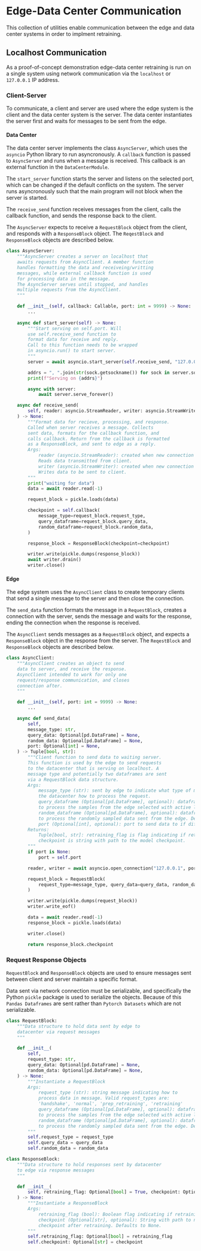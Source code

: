 # Edge-Data Center Communication

This collection of utilities enable communication between the edge and data center systems in order to implment retraining. 

## Localhost Communication

As a proof-of-concept demonstration edge-data center retraining is run on a single system using network communication via the `localhost` or `127.0.0.1` IP address. 

### Client-Server

To communicate, a client and server are used where the edge system is the client and the data center system is the server. The data center instantiates the server first and waits for messages to be sent from the edge. 

#### Data Center
The data center server implements the class `AsyncServer`, which uses the `asyncio` Python library to run asyncronously. A `callback` function is passed to `AsyncServer` and runs when a message is received. This callback is an external function in the `DataCenterModule`. 

The `start_server` function starts the server and listens on the selected port, which can be changed if the default conflicts on the system. The server runs asyncronously such that the main program will not block when the server is started. 

The `receive_send` function receives messages from the client, calls the callback function, and sends the response back to the client. 

The `AsyncServer` expects to receive a `RequestBlock` object from the client, and responds with a `ResponseBlock` object. The `ReqestBlock` and `ResponseBlock` objects are described below.  

```python
class AsyncServer:
    """AsyncServer creates a server on localhost that
    awaits requests from AsyncClient. A member function
    handles formatting the data and receiveing/writting
    messages, while external callback function is used
    for processing data in the message.
    The AsyncServer serves until stopped, and handles
    multiple requests from the AsyncClient.
    """

    def __init__(self, callback: Callable, port: int = 9999) -> None:
        ...
   
    async def start_server(self) -> None:
        """Start serving on self.port. Will
        use self.receive_send function to
        format data for receive and reply.
        Call to this function needs to be wrapped
        in asyncio.run() to start server.
        """
        server = await asyncio.start_server(self.receive_send, "127.0.0.1", self.port)

        addrs = ", ".join(str(sock.getsockname()) for sock in server.sockets)
        print(f"Serving on {addrs}")

        async with server:
            await server.serve_forever()

    async def receive_send(
        self, reader: asyncio.StreamReader, writer: asyncio.StreamWriter
    ) -> None:
        """Format data for recieve, processing, and response.
        Called when server receives a message. Collects
        sent data, formats for the callback function, and
        calls callback. Return from the callback is formatted
        as a ResponseBlock, and sent to edge as a reply.
        Args:
            reader (asyncio.StreamReader): created when new connection received.
            Reads data transmitted from client.
            writer (asyncio.StreamWriter): created when new connection received.
            Writes data to be sent to client.
        """
        print("waiting for data")
        data = await reader.read(-1)

        request_block = pickle.loads(data)

        checkpoint = self.callback(
            message_type=request_block.request_type,
            query_dataframe=request_block.query_data,
            random_dataframe=request_block.random_data,
        )

        response_block = ResponseBlock(checkpoint=checkpoint)

        writer.write(pickle.dumps(response_block))
        await writer.drain()
        writer.close()
```

#### Edge
The edge system uses the `AsyncClient` class to create temporary clients that send a single message to the server and then close the connection. 

The `send_data` function formats the message in a `RequestBlock`, creates a connection with the server, sends the message and waits for the response, ending the connection when the response is received. 

The `AsyncClient` sends messages as a `RequestBlock` object, and expects a `ResponseBlock` object in the response from the server. The `ReqestBlock` and `ResponseBlock` objects are described below.  

```python
class AsyncClient:
    """AsyncClient creates an object to send
    data to server, and receive the response.
    AsyncClient intended to work for only one
    request/response communication, and closes
    connection after.
    """

    def __init__(self, port: int = 9999) -> None:
        ...

    async def send_data(
        self,
        message_type: str,
        query_data: Optional[pd.DataFrame] = None,
        random_data: Optional[pd.DataFrame] = None,
        port: Optional[int] = None,
    ) -> Tuple[bool, str]:
        """Client function to send data to waiting server.
        This function is used by the edge to send requests
        to the datacenter that is serving on localhost. A
        message type and potentially two dataframes are sent
        via a RequestBlock data structure.
        Args:
            message_type (str): sent by edge to indicate what type of message was sent, and direct
            the datacenter how to process the request.
            query_dataframe (Optional[pd.DataFrame], optional): dataframe with information necessary
            to process the samples from the edge selected with active learning query. Defaults to None.
            random_dataframe (Optional[pd.DataFrame], optional): dataframe with information necessary
            to process the randomly sampled data sent from the edge. Defaults to None.
            port (Optional[int], optional): port to send data to if different than default port. Defaults to None.
        Returns:
            Tuple[bool, str]: retraining_flag is flag indicating if retraining is required.
            checkpoint is string with path to the model checkpoint.
        """
        if port is None:
            port = self.port

        reader, writer = await asyncio.open_connection("127.0.0.1", port)

        request_block = RequestBlock(
            request_type=message_type, query_data=query_data, random_data=random_data
        )

        writer.write(pickle.dumps(request_block))
        writer.write_eof()

        data = await reader.read(-1)
        response_block = pickle.loads(data)

        writer.close()

        return response_block.checkpoint
```

### Request Response Objects

`RequestBlock` and `ResponseBlock` objects are used to ensure messages sent between client and server maintain a specific format. 

Data sent via network connection must be serializable, and specifically the Python `pickle` package is used to serialize the objects. Because of this `Pandas Dataframes` are sent rather than `Pytorch Datasets` which are not serializable. 

```python
class RequestBlock:
    """Data structure to hold data sent by edge to
    datacenter via request messages
    """

    def __init__(
        self,
        request_type: str,
        query_data: Optional[pd.DataFrame] = None,
        random_data: Optional[pd.DataFrame] = None,
    ) -> None:
        """Instantiate a RequestBlock
        Args:
            request_type (str): string message indicating how to
            process data in message. Valid request_types are:
            'handshake', 'normal', 'prep_retraining', 'retraining'
            query_dataframe (Optional[pd.DataFrame], optional): dataframe with information necessary
            to process the samples from the edge selected with active learning query. Defaults to None.
            random_dataframe (Optional[pd.DataFrame], optional): dataframe with information necessary
            to process the randomly sampled data sent from the edge. Defaults to None.
        """
        self.request_type = request_type
        self.query_data = query_data
        self.random_data = random_data
```

```python
class ResponseBlock:
    """Data structure to hold responses sent by datacenter
    to edge via response messages
    """

    def __init__(
        self, retraining_flag: Optional[bool] = True, checkpoint: Optional[str] = None
    ) -> None:
        """Instantiate a ResponseBlock
        Args:
            retraining_flag (bool): Boolean flag indicating if retraining is required.
            checkpoint (Optional[str], optional): String with path to new model
            checkpoint after retraining. Defaults to None.
        """
        self.retraining_flag: Optional[bool] = retraining_flag
        self.checkpoint: Optional[str] = checkpoint
```

